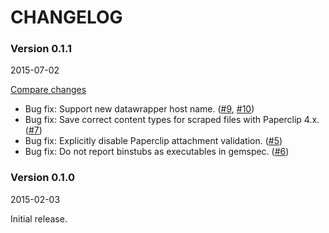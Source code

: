 # CHANGELOG

### Version 0.1.1

2015-07-02

[Compare changes](https://github.com/codevise/pageflow-chart/compare/v0.1.0...v0.1.1)

- Bug fix: Support new datawrapper host name.
  ([#9](https://github.com/codevise/pageflow-chart/pull/9),
   [#10](https://github.com/codevise/pageflow-chart/pull/10))
- Bug fix: Save correct content types for scraped files with
  Paperclip 4.x.
  ([#7](https://github.com/codevise/pageflow-chart/pull/7))
- Bug fix: Explicitly disable Paperclip attachment validation.
  ([#5](https://github.com/codevise/pageflow-chart/pull/5))
- Bug fix: Do not report binstubs as executables in gemspec.
  ([#6](https://github.com/codevise/pageflow-chart/pull/6))

### Version 0.1.0

2015-02-03

Initial release.

